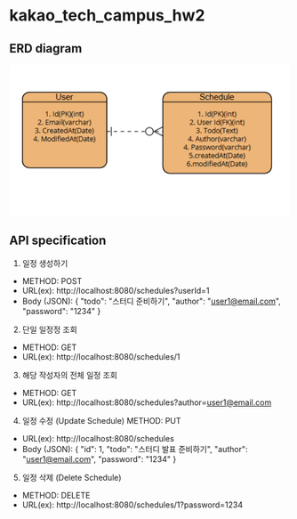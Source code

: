# kakao_tech_campus_hw2

## ERD diagram

![ERD](./erd_diagram.png)

## API specification

1. 일정 생성하기

- METHOD: POST
- URL(ex): http://localhost:8080/schedules?userId=1
- Body (JSON):
{
  "todo": "스터디 준비하기",
  "author": "user1@email.com",
  "password": "1234"
}

2. 단일 일정정 조회

- METHOD: GET
- URL(ex): http://localhost:8080/schedules/1

3. 해당 작성자의 전체 일정 조회

- METHOD: GET
- URL(ex): http://localhost:8080/schedules?author=user1@email.com

4. 일정 수정 (Update Schedule)
METHOD: PUT

- URL(ex): http://localhost:8080/schedules
- Body (JSON):
{
  "id": 1,
  "todo": "스터디 발표 준비하기",
  "author": "user1@email.com",
  "password": "1234"
}

5. 일정 삭제 (Delete Schedule)

- METHOD: DELETE
- URL(ex): http://localhost:8080/schedules/1?password=1234